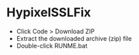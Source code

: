 # HypixelSSLFix

- Click Code > Download ZIP
- Extract the downloaded archive (zip) file
- Double-click RUNME.bat
